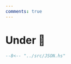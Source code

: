 ```yaml
---
comments: true
---
```


# Under :construction:

```hs title="JSON.hs" linenums="1"
--8<-- "../src/JSON.hs"
```